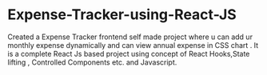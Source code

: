 # Expense-Tracker-using-React-JS
Created a Expense Tracker frontend self made project where u can add ur monthly expense dynamically and can view annual expense in CSS chart . It is a complete React Js based project using concept of React Hooks,State lifting , Controlled Components etc. and Javascript. 

